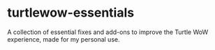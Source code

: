 # turtlewow-essentials
A collection of essential fixes and add-ons to improve the Turtle WoW experience, made for my personal use.
